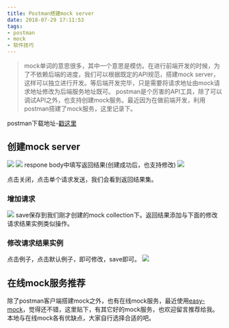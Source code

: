```yaml
---
title: Postman搭建mock server
date: 2018-07-29 17:11:53
tags:
- postman
- mock
- 软件技巧
---
```

> mock单词的意思很多，其中一个意思是模仿。在进行前端开发的时候，为了不依赖后端的进度，我们可以根据既定的API规范，搭建mock server，这样可以独立进行开发。等后端开发完毕，只是需要将请求地址由mock请求地址修改为后端服务地址既可。
postman是个厉害的API工具，除了可以调试API之外，也支持创建mock服务。最近因为在做前端开发，利用postman搭建了mock服务，这里记录下。

postman下载地址-[戳这里](https://www.getpostman.com/)
## 创建mock server
![](http://or0g12e5e.bkt.clouddn.com/2018-07-29-D415CB6C-08B1-4AEE-8D98-4C34C541BC86.png)
![](http://or0g12e5e.bkt.clouddn.com/2018-07-29-204F66CA-5D9B-4447-B147-04A9F70A7751.png)
respone body中填写返回结果(创建成功后，也支持修改)
![](http://or0g12e5e.bkt.clouddn.com/2018-07-29-DD9DBC85-A328-406C-BEF3-9EA7A6FA027D.png)

点击关闭，点击单个请求发送，我们会看到返回结果集。
### 增加请求
![](http://or0g12e5e.bkt.clouddn.com/2018-07-29-093439.png)
save保存到我们刚才创建的mock collection下。返回结果添加与下面的修改请求结果实例类似操作。
### 修改请求结果实例
点击例子，点击默认例子，即可修改，save即可。
![](http://or0g12e5e.bkt.clouddn.com/2018-07-29-092255.png)

## 在线mock服务推荐
除了postman客户端搭建mock之外，也有在线mock服务，最近使用[easy-mock](https://www.easy-mock.com/)，觉得还不错，这里贴下，有其它好的mock服务，也欢迎留言推荐给我。
本地与在线mock各有优缺点，大家自行选择合适的吧。

